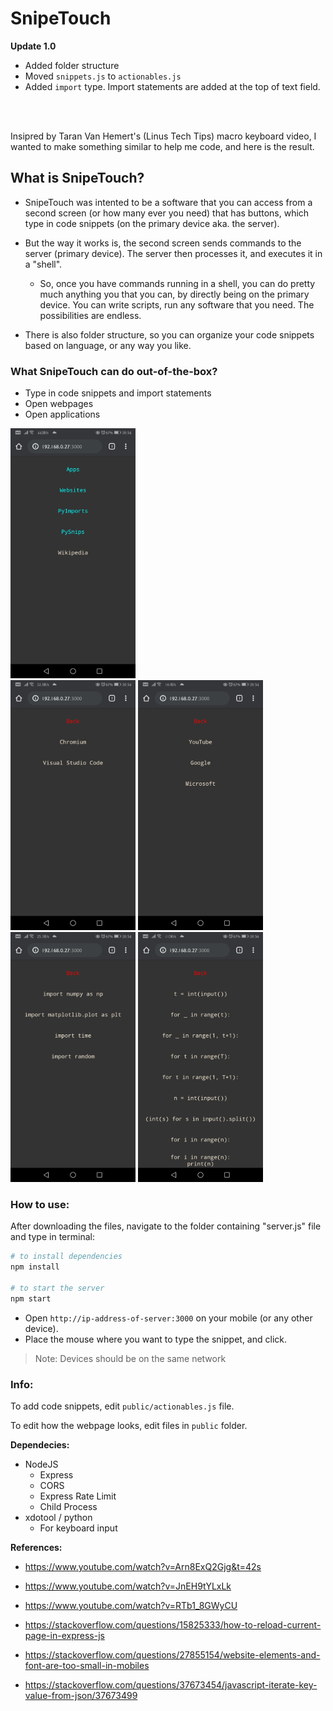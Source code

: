 # SnipeTouch

**Update 1.0**
* Added folder structure
* Moved `snippets.js` to `actionables.js`
* Added `import` type. Import statements are added at the top of text field.

<br><br>

Insipred by Taran Van Hemert's (Linus Tech Tips) macro keyboard video, I wanted to make something similar to help me code, and here is the result.

## What is SnipeTouch?

* SnipeTouch was intented to be a software that you can access from a second screen (or how many ever you need) that has buttons, which type in code snippets (on the primary device aka. the server).
	
* But the way it works is, the second screen sends commands to the server (primary device). The server then processes it, and executes it in a "shell". 
  * So, once you have commands running in a shell, you can do pretty much anything you that you can, by directly being on the primary device.
You can write scripts, run any software that you need. The possibilities are endless.

* There is also folder structure, so you can organize your code snippets based on language, or any way you like.

### What SnipeTouch can do out-of-the-box?
* Type in code snippets and import statements
* Open webpages
* Open applications

<img src="https://github.com/TarunNoone/SnipeTouch/blob/master/images/img1.jpg?raw=true" alt="Screenshot1" height="400px">
<br>
<div>
<img src="https://github.com/TarunNoone/SnipeTouch/blob/master/images/img2.jpg?raw=true" alt="Screenshot2" height="400px"> <img src="https://github.com/TarunNoone/SnipeTouch/blob/master/images/img3.jpg?raw=true" alt="Screenshot3" height="400px"> <img src="https://github.com/TarunNoone/SnipeTouch/blob/master/images/img4.jpg?raw=true" alt="Screenshot4" height="400px"> <img src="https://github.com/TarunNoone/SnipeTouch/blob/master/images/img5.jpg?raw=true" alt="Screenshot5" height="400px"> 
 </div>

### How to use:
After downloading the files, navigate to the folder containing "server.js" file and type in terminal:
```sh
# to install dependencies
npm install

# to start the server
npm start
```

* Open `http://ip-address-of-server:3000` on your mobile (or any other device).
* Place the mouse where you want to type the snippet, and click.

> Note: Devices should be on the same network 

### Info:

To add code snippets, edit `public/actionables.js` file.

To edit how the webpage looks, edit files in `public` folder.


**Dependecies:**
  * NodeJS
    * Express
    * CORS
    * Express Rate Limit
    * Child Process
  * xdotool / python
    * For keyboard input

**References:**

* https://www.youtube.com/watch?v=Arn8ExQ2Gjg&t=42s
* https://www.youtube.com/watch?v=JnEH9tYLxLk
* https://www.youtube.com/watch?v=RTb1_8GWyCU

* https://stackoverflow.com/questions/15825333/how-to-reload-current-page-in-express-js
* https://stackoverflow.com/questions/27855154/website-elements-and-font-are-too-small-in-mobiles
* https://stackoverflow.com/questions/37673454/javascript-iterate-key-value-from-json/37673499
